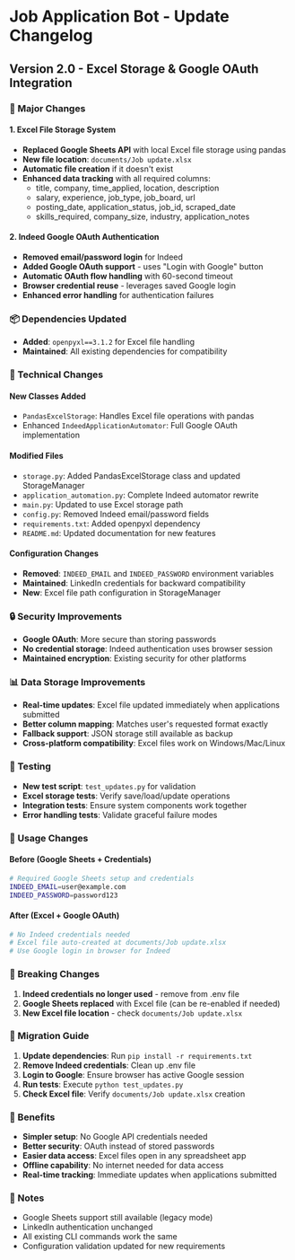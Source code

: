 # Job Application Bot - Update Changelog

## Version 2.0 - Excel Storage & Google OAuth Integration

### 🚀 Major Changes

#### 1. Excel File Storage System
- **Replaced Google Sheets API** with local Excel file storage using pandas
- **New file location**: `documents/Job update.xlsx`
- **Automatic file creation** if it doesn't exist
- **Enhanced data tracking** with all required columns:
  - title, company, time_applied, location, description
  - salary, experience, job_type, job_board, url
  - posting_date, application_status, job_id, scraped_date
  - skills_required, company_size, industry, application_notes

#### 2. Indeed Google OAuth Authentication
- **Removed email/password login** for Indeed
- **Added Google OAuth support** - uses "Login with Google" button
- **Automatic OAuth flow handling** with 60-second timeout
- **Browser credential reuse** - leverages saved Google login
- **Enhanced error handling** for authentication failures

### 📦 Dependencies Updated
- **Added**: `openpyxl==3.1.2` for Excel file handling
- **Maintained**: All existing dependencies for compatibility

### 🔧 Technical Changes

#### New Classes Added
- `PandasExcelStorage`: Handles Excel file operations with pandas
- Enhanced `IndeedApplicationAutomator`: Full Google OAuth implementation

#### Modified Files
- `storage.py`: Added PandasExcelStorage class and updated StorageManager
- `application_automation.py`: Complete Indeed automator rewrite
- `main.py`: Updated to use Excel storage path
- `config.py`: Removed Indeed email/password fields
- `requirements.txt`: Added openpyxl dependency
- `README.md`: Updated documentation for new features

#### Configuration Changes
- **Removed**: `INDEED_EMAIL` and `INDEED_PASSWORD` environment variables
- **Maintained**: LinkedIn credentials for backward compatibility
- **New**: Excel file path configuration in StorageManager

### 🔒 Security Improvements
- **Google OAuth**: More secure than storing passwords
- **No credential storage**: Indeed authentication uses browser session
- **Maintained encryption**: Existing security for other platforms

### 📊 Data Storage Improvements
- **Real-time updates**: Excel file updated immediately when applications submitted
- **Better column mapping**: Matches user's requested format exactly
- **Fallback support**: JSON storage still available as backup
- **Cross-platform compatibility**: Excel files work on Windows/Mac/Linux

### 🧪 Testing
- **New test script**: `test_updates.py` for validation
- **Excel storage tests**: Verify save/load/update operations
- **Integration tests**: Ensure system components work together
- **Error handling tests**: Validate graceful failure modes

### 📖 Usage Changes

#### Before (Google Sheets + Credentials)
```bash
# Required Google Sheets setup and credentials
INDEED_EMAIL=user@example.com
INDEED_PASSWORD=password123
```

#### After (Excel + Google OAuth)
```bash
# No Indeed credentials needed
# Excel file auto-created at documents/Job update.xlsx
# Use Google login in browser for Indeed
```

### 🚨 Breaking Changes
1. **Indeed credentials no longer used** - remove from .env file
2. **Google Sheets replaced** with Excel file (can be re-enabled if needed)
3. **New Excel file location** - check `documents/Job update.xlsx`

### 🔄 Migration Guide
1. **Update dependencies**: Run `pip install -r requirements.txt`
2. **Remove Indeed credentials**: Clean up .env file
3. **Login to Google**: Ensure browser has active Google session
4. **Run tests**: Execute `python test_updates.py`
5. **Check Excel file**: Verify `documents/Job update.xlsx` creation

### 🎯 Benefits
- **Simpler setup**: No Google API credentials needed
- **Better security**: OAuth instead of stored passwords
- **Easier data access**: Excel files open in any spreadsheet app
- **Offline capability**: No internet needed for data access
- **Real-time tracking**: Immediate updates when applications submitted

### 📝 Notes
- Google Sheets support still available (legacy mode)
- LinkedIn authentication unchanged
- All existing CLI commands work the same
- Configuration validation updated for new requirements
